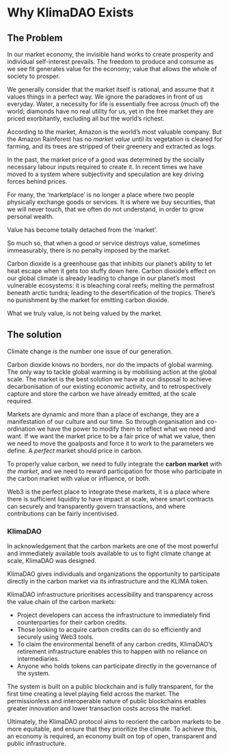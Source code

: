 # Why KlimaDAO Exists

## The Problem <a href="#744d" id="744d"></a>

In our market economy, the invisible hand works to create prosperity and individual self-interest prevails. The freedom to produce and consume as we see fit generates value for the economy; value that allows the whole of society to prosper.

We generally consider that the market itself is rational, and assume that it values things in a perfect way. We ignore the paradoxes in front of us everyday. Water, a necessity for life is essentially free across (much of) the world; diamonds have no real utility for us, yet in the free market they are priced exorbitantly, excluding all but the world’s richest.

According to the market, Amazon is the world’s most valuable company. But the Amazon Rainforest has no _market value_ until its vegetation is cleared for farming, and its trees are stripped of their greenery and extracted as logs.

In the past, the market price of a good was determined by the socially necessary labour inputs required to create it. In recent times we have moved to a system where subjectivity and speculation are key driving forces behind prices.

For many, the ‘marketplace’ is no longer a place where two people physically exchange goods or services. It is where we buy securities, that we will never touch, that we often do not understand, in order to grow personal wealth.

Value has become totally detached from the ‘market’.

So much so, that when a good or service destroys value, sometimes immeasurably, there is no penalty imposed by the market.

Carbon dioxide is a greenhouse gas that inhibits our planet’s ability to let heat escape when it gets too stuffy down here. Carbon dioxide’s effect on our global climate is already leading to change in our planet’s most vulnerable ecosystems: it is bleaching coral reefs; melting the permafrost beneath arctic tundra; leading to the desertification of the tropics. There’s no punishment by the market for emitting carbon dioxide.

What we truly value, is not being valued by the market.

## **The solution** <a href="#10f8" id="10f8"></a>

Climate change _is_ the number one issue of our generation.

Carbon dioxide knows no borders, nor do the impacts of global warming. The only way to tackle global warming is by mobilising action at the global scale. The market is the best solution we have at our disposal to achieve decarbonisation of our existing economic activity, and to retrospectively capture and store the carbon we have already emitted, at the scale required.

Markets are dynamic and more than a place of exchange, they are a manifestation of our culture and our time. So through organisation and co-ordination we have the power to modify them to reflect what we need and want. If we want the market price to be a fair price of what we value, then we need to move the goalposts and force it to work to the parameters we define. A _perfect_ market should price in carbon.

To properly value carbon, we need to fully integrate the **carbon market** with _the_ _market_, and we need to reward participation for those who participate in the carbon market with value or influence, or both.

Web3 is the perfect place to integrate these markets, it is a place where there is sufficient liquidity to have impact at scale, where smart contracts can securely and transparently govern transactions, and where contributions can be fairly incentivised.

### KlimaDAO

In acknowledgement that the carbon markets are one of the most powerful and immediately available tools available to us to fight climate change at scale, KlimaDAO was designed.&#x20;

KlimaDAO gives individuals and organizations the opportunity to participate directly in the carbon market via its infrastructure and the KLIMA token.&#x20;

KlimaDAO infrastructure prioritises accessibility and transparency across the value chain of the carbon markets:&#x20;

* Project developers can access the infrastructure to immediately find counterparties for their carbon credits.
* Those looking to acquire carbon credits can do so efficiently and securely using Web3 tools.
* To claim the environmental benefit of any carbon credits, KlimaDAO’s retirement infrastructure enables this to happen with no reliance on intermediaries.
* Anyone who holds tokens can participate directly in the governance of the system.&#x20;

The system is built on a public blockchain and is fully transparent, for the first time creating a level playing field across the market. The permissionless and interoperable nature of public blockchains enables greater innovation and lower transaction costs across the market.

Ultimately, the KlimaDAO protocol aims to reorient the carbon markets to be more equitable, and ensure that they prioritize the climate. To achieve this, an economy is required, an economy built on top of open, transparent and public infrastructure.
